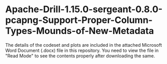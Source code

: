 # Apache-Drill-1.15.0-sergeant-0.8.0-pcapng-Support-Proper-Column-Types-Mounds-of-New-Metadata

The details of the codeset and plots are included in the attached Microsoft Word Document (.docx) file in this repository. 
You need to view the file in "Read Mode" to see the contents properly after downloading the same.
